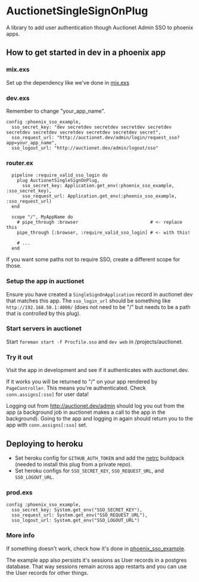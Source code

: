 # AuctionetSingleSignOnPlug

A library to add user authentication though Auctionet Admin SSO to phoenix apps.

## How to get started in dev in a phoenix app

### mix.exs

Set up the dependency like we've done in [mix.exs](https://github.com/barsoom/phoenix_sso_example/blob/master/mix.exs)

### dev.exs

Remember to change "your_app_name".

```
config :phoenix_sso_example,
  sso_secret_key: "dev secretdev secretdev secretdev secretdev secretdev secretdev secretdev secretdev secretdev secret",
  sso_request_url: "http://auctionet.dev/admin/login/request_sso?app=your_app_name",
  sso_logout_url: "http://auctionet.dev/admin/logout/sso"
```

### router.ex

```
  pipeline :require_valid_sso_login do
    plug AuctionetSingleSignOnPlug,
      sso_secret_key: Application.get_env(:phoenix_sso_example, :sso_secret_key),
      sso_request_url: Application.get_env(:phoenix_sso_example, :sso_request_url)
  end

  scope "/", MyAppName do
    # pipe_through :browser                           # <- replace this
    pipe_through [:browser, :require_valid_sso_login] # <- with this!

    # ...
  end
```

If you want some paths not to require SSO, create a different scope for those.

### Setup the app in auctionet

Ensure you have created a `SingleSignOnApplication` record in auctionet dev that matches this app. The `sso_login_url` should be something like `http://192.168.50.1:4000/` (does not need to be "/" but needs to be a path that is controlled by this plug).

### Start servers in auctionet

Start `foreman start -f Procfile.sso` and `dev web` in /projects/auctionet.

### Try it out

Visit the app in development and see if it authenticates with auctionet.dev.

If it works you will be returned to "/" on your app rendered by `PageController`. This means you're authenticated. Check `conn.assigns[:sso]` for user data!

Logging out from <http://auctionet.dev/admin> should log you out from the app (a background job in auctionet makes a call to the app in the background). Going to the app and logging in again should return you to the app with `conn.assigns[:sso]` set.

## Deploying to heroku

- Set heroku config for `GITHUB_AUTH_TOKEN` and add the [netrc](https://github.com/timshadel/heroku-buildpack-github-netrc) buildpack (needed to install this plug from a private repo).
- Set heroku configs for `SSO_SECRET_KEY`, `SSO_REQUEST_URL`, and `SSO_LOGOUT_URL`.

### prod.exs

```
config :phoenix_sso_example,
  sso_secret_key: System.get_env("SSO_SECRET_KEY"),
  sso_request_url: System.get_env("SSO_REQUEST_URL"),
  sso_logout_url: System.get_env("SSO_LOGOUT_URL")
```

### More info

If something doesn't work, check how it's done in [phoenix_sso_example](https://github.com/barsoom/phoenix_sso_example).

The example app also persists it's sessions as User records in a postgres database. That way sessions remain across app restarts and you can use the User records for other things.
